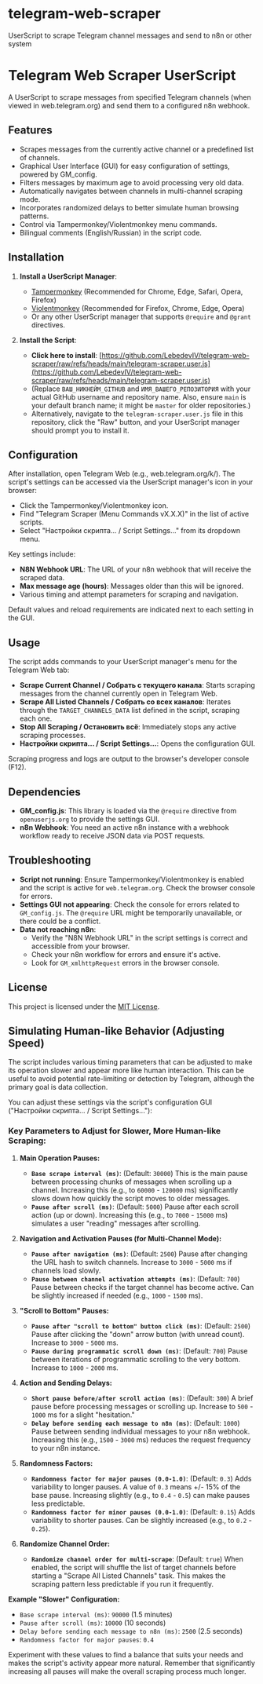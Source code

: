 # telegram-web-scraper
UserScript to scrape Telegram channel messages and send to n8n or other system
# Telegram Web Scraper UserScript

A UserScript to scrape messages from specified Telegram channels (when viewed in web.telegram.org) and send them to a configured n8n webhook.

## Features

*   Scrapes messages from the currently active channel or a predefined list of channels.
*   Graphical User Interface (GUI) for easy configuration of settings, powered by GM_config.
*   Filters messages by maximum age to avoid processing very old data.
*   Automatically navigates between channels in multi-channel scraping mode.
*   Incorporates randomized delays to better simulate human browsing patterns.
*   Control via Tampermonkey/Violentmonkey menu commands.
*   Bilingual comments (English/Russian) in the script code.

## Installation

1.  **Install a UserScript Manager**:
    *   [Tampermonkey](https://www.tampermonkey.net/) (Recommended for Chrome, Edge, Safari, Opera, Firefox)
    *   [Violentmonkey](https://violentmonkey.github.io/) (Recommended for Firefox, Chrome, Edge, Opera)
    *   Or any other UserScript manager that supports `@require` and `@grant` directives.

2.  **Install the Script**:
    *   **Click here to install**: [https://github.com/LebedevIV/telegram-web-scraper/raw/refs/heads/main/telegram-scraper.user.js](https://github.com/LebedevIV/telegram-web-scraper/raw/refs/heads/main/telegram-scraper.user.js)
    *   (Replace `ВАШ_НИКНЕЙМ_GITHUB` and `ИМЯ_ВАШЕГО_РЕПОЗИТОРИЯ` with your actual GitHub username and repository name. Also, ensure `main` is your default branch name; it might be `master` for older repositories.)
    *   Alternatively, navigate to the `telegram-scraper.user.js` file in this repository, click the "Raw" button, and your UserScript manager should prompt you to install it.

## Configuration

After installation, open Telegram Web (e.g., web.telegram.org/k/). The script's settings can be accessed via the UserScript manager's icon in your browser:

*   Click the Tampermonkey/Violentmonkey icon.
*   Find "Telegram Scraper (Menu Commands vX.X.X)" in the list of active scripts.
*   Select "Настройки скрипта... / Script Settings..." from its dropdown menu.

Key settings include:
*   **N8N Webhook URL**: The URL of your n8n webhook that will receive the scraped data.
*   **Max message age (hours)**: Messages older than this will be ignored.
*   Various timing and attempt parameters for scraping and navigation.

Default values and reload requirements are indicated next to each setting in the GUI.

## Usage

The script adds commands to your UserScript manager's menu for the Telegram Web tab:

*   **Scrape Current Channel / Собрать с текущего канала**: Starts scraping messages from the channel currently open in Telegram Web.
*   **Scrape All Listed Channels / Собрать со всех каналов**: Iterates through the `TARGET_CHANNELS_DATA` list defined in the script, scraping each one.
*   **Stop All Scraping / Остановить всё**: Immediately stops any active scraping processes.
*   **Настройки скрипта... / Script Settings...**: Opens the configuration GUI.

Scraping progress and logs are output to the browser's developer console (F12).

## Dependencies

*   **GM_config.js**: This library is loaded via the `@require` directive from `openuserjs.org` to provide the settings GUI.
*   **n8n Webhook**: You need an active n8n instance with a webhook workflow ready to receive JSON data via POST requests.

## Troubleshooting

*   **Script not running**: Ensure Tampermonkey/Violentmonkey is enabled and the script is active for `web.telegram.org`. Check the browser console for errors.
*   **Settings GUI not appearing**: Check the console for errors related to `GM_config.js`. The `@require` URL might be temporarily unavailable, or there could be a conflict.
*   **Data not reaching n8n**:
    *   Verify the "N8N Webhook URL" in the script settings is correct and accessible from your browser.
    *   Check your n8n workflow for errors and ensure it's active.
    *   Look for `GM_xmlhttpRequest` errors in the browser console.

## License

This project is licensed under the [MIT License](LICENSE).

## Simulating Human-like Behavior (Adjusting Speed)

The script includes various timing parameters that can be adjusted to make its operation slower and appear more like human interaction. This can be useful to avoid potential rate-limiting or detection by Telegram, although the primary goal is data collection.

You can adjust these settings via the script's configuration GUI ("Настройки скрипта... / Script Settings..."):

### Key Parameters to Adjust for Slower, More Human-like Scraping:

1.  **Main Operation Pauses:**
    *   **`Base scrape interval (ms)`**: (Default: `30000`) This is the main pause between processing chunks of messages when scrolling up a channel. Increasing this (e.g., to `60000` - `120000` ms) significantly slows down how quickly the script moves to older messages.
    *   **`Pause after scroll (ms)`**: (Default: `5000`) Pause after each scroll action (up or down). Increasing this (e.g., to `7000` - `15000` ms) simulates a user "reading" messages after scrolling.

2.  **Navigation and Activation Pauses (for Multi-Channel Mode):**
    *   **`Pause after navigation (ms)`**: (Default: `2500`) Pause after changing the URL hash to switch channels. Increase to `3000` - `5000` ms if channels load slowly.
    *   **`Pause between channel activation attempts (ms)`**: (Default: `700`) Pause between checks if the target channel has become active. Can be slightly increased if needed (e.g., `1000` - `1500` ms).

3.  **"Scroll to Bottom" Pauses:**
    *   **`Pause after "scroll to bottom" button click (ms)`**: (Default: `2500`) Pause after clicking the "down" arrow button (with unread count). Increase to `3000` - `5000` ms.
    *   **`Pause during programmatic scroll down (ms)`**: (Default: `700`) Pause between iterations of programmatic scrolling to the very bottom. Increase to `1000` - `2000` ms.

4.  **Action and Sending Delays:**
    *   **`Short pause before/after scroll action (ms)`**: (Default: `300`) A brief pause before processing messages or scrolling up. Increase to `500` - `1000` ms for a slight "hesitation."
    *   **`Delay before sending each message to n8n (ms)`**: (Default: `1000`) Pause between sending individual messages to your n8n webhook. Increasing this (e.g., `1500` - `3000` ms) reduces the request frequency to your n8n instance.

5.  **Randomness Factors:**
    *   **`Randomness factor for major pauses (0.0-1.0)`**: (Default: `0.3`) Adds variability to longer pauses. A value of `0.3` means +/- 15% of the base pause. Increasing slightly (e.g., to `0.4` - `0.5`) can make pauses less predictable.
    *   **`Randomness factor for minor pauses (0.0-1.0)`**: (Default: `0.15`) Adds variability to shorter pauses. Can be slightly increased (e.g., to `0.2` - `0.25`).

6.  **Randomize Channel Order:**
    *   **`Randomize channel order for multi-scrape`**: (Default: `true`) When enabled, the script will shuffle the list of target channels before starting a "Scrape All Listed Channels" task. This makes the scraping pattern less predictable if you run it frequently.

**Example "Slower" Configuration:**
*   `Base scrape interval (ms)`: `90000` (1.5 minutes)
*   `Pause after scroll (ms)`: `10000` (10 seconds)
*   `Delay before sending each message to n8n (ms)`: `2500` (2.5 seconds)
*   `Randomness factor for major pauses`: `0.4`

Experiment with these values to find a balance that suits your needs and makes the script's activity appear more natural. Remember that significantly increasing all pauses will make the overall scraping process much longer.
